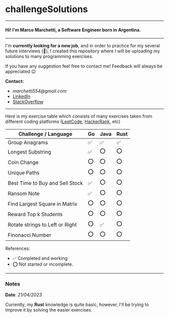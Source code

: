 # challengeSolutions

---

#### Hi! I'm Marco Marchetti, a Software Engineer born in Argentina.

---

I'm **currently looking for a new job**, and in order to practice for my several future interviews (:crossed_fingers:),
I created
this repository where I will be uploading my solutions to many programming exercises.

If you have any suggestion feel free to contact me! Feedback will always be appreciated :wink:

**Contact:**

* _marchetti554@gmail.com_
* [LinkedIn](https://www.linkedin.com/in/marco-marchetti-371388140/)
* [StackOverflow](https://stackoverflow.com/users/9727284/marco-marchetti)

---

Here is my exercise table which consists of many exercises taken from different coding
platforms ([LeetCode](https://leetcode.com/), [HackerRank](https://www.hackerrank.com/), etc)

| Challenge / Language            | Go  | Java | Rust |
|---------------------------------|-----|------|------|
| Group Anagrams                  | ✅   | ✅    | ✅    |
| Longest Substring               | ✅   | :o:  | :o:  |
| Coin Change                     | :o: | :o:  | :o:  |
| Unique Paths                    | :o: | :o:  | :o:  |
| Best Time to Buy and Sell Stock | ✅   | :o:  | :o:  |
| Ransom Note                     | ✅   | :o:  | :o:  |
| Find Largest Square in Matrix   | :o: | :o:  | :o:  |
| Reward Top k Students           | :o: | :o:  | :o:  |
| Rotate strings to Left or Right | :o: | ✅    | :o:  |
| Finonacci Number                | :o: | :o:  | :o:  |

References:

* ✅ Completed and working.
* :o: Not started or incomplete.

--- 

### Notes

**Date**: _21/04/2023_

Currently, my **Rust** knowledge is quite basic, however, I'll be trying to improve it by solving the easier exercises. 
